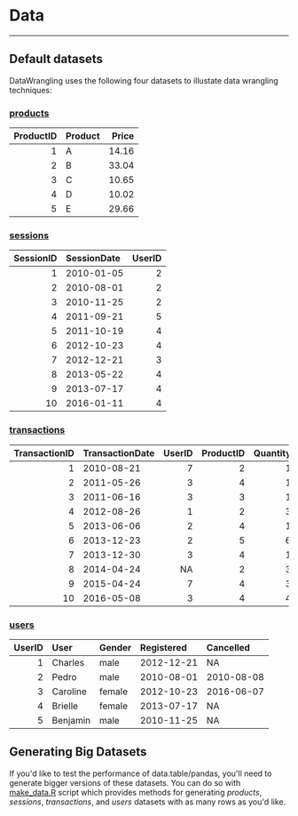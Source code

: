# Data

---

## Default datasets

DataWrangling uses the following four datasets to illustate data wrangling techniques:

### [products](https://raw.githubusercontent.com/ben519/DataWrangling/master/Data/products.csv)
| ProductID|Product | Price|
|---------:|:-------|-----:|
|         1|A       | 14.16|
|         2|B       | 33.04|
|         3|C       | 10.65|
|         4|D       | 10.02|
|         5|E       | 29.66|

### [sessions](https://raw.githubusercontent.com/ben519/DataWrangling/master/Data/sessions.csv)
| SessionID|SessionDate | UserID|
|---------:|:-----------|------:|
|         1|2010-01-05  |      2|
|         2|2010-08-01  |      2|
|         3|2010-11-25  |      2|
|         4|2011-09-21  |      5|
|         5|2011-10-19  |      4|
|         6|2012-10-23  |      4|
|         7|2012-12-21  |      3|
|         8|2013-05-22  |      4|
|         9|2013-07-17  |      4|
|        10|2016-01-11  |      4|

### [transactions](https://raw.githubusercontent.com/ben519/DataWrangling/master/Data/transactions.csv)
| TransactionID|TransactionDate | UserID| ProductID| Quantity|
|-------------:|:---------------|------:|---------:|--------:|
|             1|2010-08-21      |      7|         2|        1|
|             2|2011-05-26      |      3|         4|        1|
|             3|2011-06-16      |      3|         3|        1|
|             4|2012-08-26      |      1|         2|        3|
|             5|2013-06-06      |      2|         4|        1|
|             6|2013-12-23      |      2|         5|        6|
|             7|2013-12-30      |      3|         4|        1|
|             8|2014-04-24      |     NA|         2|        3|
|             9|2015-04-24      |      7|         4|        3|
|            10|2016-05-08      |      3|         4|        4|

### [users](https://raw.githubusercontent.com/ben519/DataWrangling/master/Data/users.csv)
| UserID|User     |Gender |Registered |Cancelled  |
|------:|:--------|:------|:----------|:----------|
|      1|Charles  |male   |2012-12-21 |NA         |
|      2|Pedro    |male   |2010-08-01 |2010-08-08 |
|      3|Caroline |female |2012-10-23 |2016-06-07 |
|      4|Brielle  |female |2013-07-17 |NA         |
|      5|Benjamin |male   |2010-11-25 |NA         |


## Generating Big Datasets

If you'd like to test the performance of data.table/pandas, you'll need to generate bigger versions of these datasets. You can do so with [make_data.R](https://github.com/ben519/DataWrangling/blob/master/Data/make_data.R) script which provides methods for generating *products*, *sessions*, *transactions*, and *users* datasets with as many rows as you'd like.
